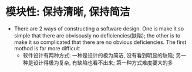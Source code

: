 模块性: 保持清晰, 保持简洁
================================

+ There are 2 ways of constructing a software design. One is make it so simple that there are obvisously no deficiencies(缺陷); the other is to make it so complicated that there are no obvious deficiencies. The first mothod is far more difficult
    + 软件设计有两种方式: 一种是设计的极为简洁, 没有看到明显的缺陷; 另一种是设计得极为复杂, 有缺陷也看不出来; 第一种方式难度要大的多


